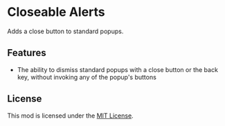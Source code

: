 # Closeable Alerts
Adds a close button to standard popups.

## Features
- The ability to dismiss standard popups with a close button or the back key, without invoking any of the popup's buttons

## License
This mod is licensed under the [MIT License](https://github.com/hiimjasmine00/CloseableAlerts/blob/main/LICENSE).
